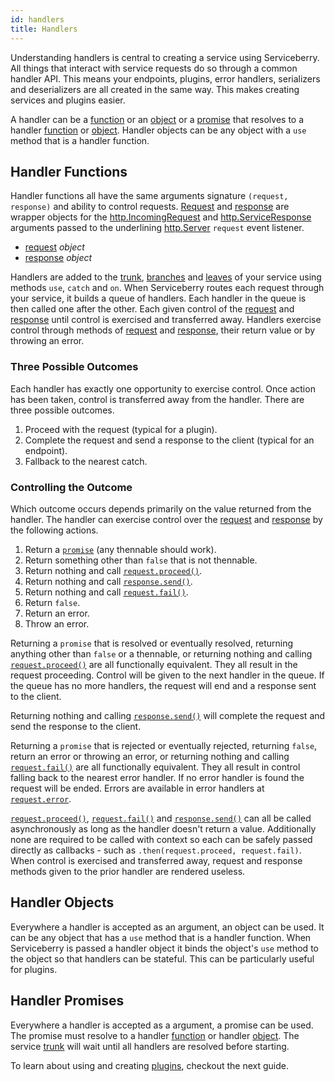 ```yaml
---
id: handlers
title: Handlers
---
```


Understanding handlers is central to creating a service using Serviceberry. All things that
interact with service requests do so through a common handler API. This means your endpoints,
plugins, error handlers, serializers and deserializers are all created in the same way.
This makes creating services and plugins easier.

A handler can be a [function](#handler-functions) or an [object](#handler-objects)
or a [promise](#handler-promise) that resolves to a handler [function](#handler-functions) or [object](#handler-objects).
Handler objects can be any object with a `use` method that is a handler function.

Handler Functions
-----------------

Handler functions all have the same arguments signature `(request, response)` and ability to control requests.
[Request](request.html) and [response](response.html) are wrapper objects for the
[http.IncomingRequest](https://nodejs.org/dist/latest-v8.x/docs/api/http.html#http_class_http_incomingmessage)
and [http.ServiceResponse](https://nodejs.org/dist/latest-v8.x/docs/api/http.html#http_class_http_serverresponse)
arguments passed to the underlining [http.Server](https://nodejs.org/dist/latest-v8.x/docs/api/http.html#http_class_http_server)
`request` event listener.

  - [request](request.html) *object*
  - [response](response.html) *object*

Handlers are added to the [trunk](trunk.html), [branches](branch.html) and [leaves](leaf.html)
of your service using methods `use`, `catch` and `on`. When Serviceberry routes each request through your service, it builds a queue of handlers. Each handler in the queue is then called one after the other. Each given control of the
[request](request.html) and [response](response.html) until control is exercised and transferred away. Handlers exercise control through
methods of [request](request.html) and [response](response.html), their return value or by throwing an error.

### Three Possible Outcomes

Each handler has exactly one opportunity to exercise control. Once action has been taken, control
is transferred away from the handler. There are three possible outcomes.

  1. Proceed with the request (typical for a plugin).
  2. Complete the request and send a response to the client (typical for an endpoint).
  3. Fallback to the nearest catch.

### Controlling the Outcome

Which outcome occurs depends primarily on the value returned from the handler. The handler can exercise
control over the [request](request.html) and [response](response.html) by the following actions.

  1. Return a [`promise`](https://developer.mozilla.org/docs/Web/JavaScript/Reference/Global_Objects/Promise)
     (any thennable should work).
  2. Return something other than `false` that is not thennable.
  3. Return nothing and call [`request.proceed()`](request.html#proceed-value).
  4. Return nothing and call [`response.send()`](response.html#send-options).
  5. Return nothing and call [`request.fail()`](request.html#failerror-status-headers).
  6. Return `false`.
  7. Return an error.
  8. Throw an error.

Returning a `promise` that is resolved or eventually resolved, returning anything other than `false` or a
thennable, or returning nothing and calling [`request.proceed()`](request.html#proceed-value) are all functionally equivalent. They all result in the request
proceeding. Control will be given to the next handler in the queue. If the queue has no more handlers,
the request will end and a response sent to the client.

Returning nothing and calling [`response.send()`](response.html#send-options) will complete the request and send the response to the client.

Returning a `promise` that is rejected or eventually rejected, returning `false`, return an error or throwing an error, or returning
nothing and calling [`request.fail()`](request.html#failerror-status-headers) are all functionally equivalent. They all result in control falling back to the nearest error handler. If no error handler is found the request will be ended. Errors are available in error handlers
at [`request.error`](request.html#error).

[`request.proceed()`](request.html#proceed-value), [`request.fail()`](request.html#failerror-status-headers) and [`response.send()`](response.html#send-options) can all be called asynchronously as long
as the handler doesn't return a value. Additionally none are required to be called with context so
each can be safely passed directly as callbacks - such as `.then(request.proceed, request.fail)`. When control is exercised and transferred away, request and response methods given to the prior handler are rendered useless.

Handler Objects
---------------

Everywhere a handler is accepted as an argument, an object can be used. It can be any object that has a `use`
method that is a handler function. When Serviceberry is passed a handler object it binds the object's `use` method to the object so that handlers can be stateful. This can be particularly useful for plugins.

Handler Promises
----------------

Everywhere a handler is accepted as a argument, a promise can be used. The promise
must resolve to a handler [function](#handler-function) or handler [object](#handler-promises).
The service [trunk](trunk.html) will wait until all handlers are resolved before
starting.

To learn about using and creating [plugins](plugins.html), checkout the next guide.

